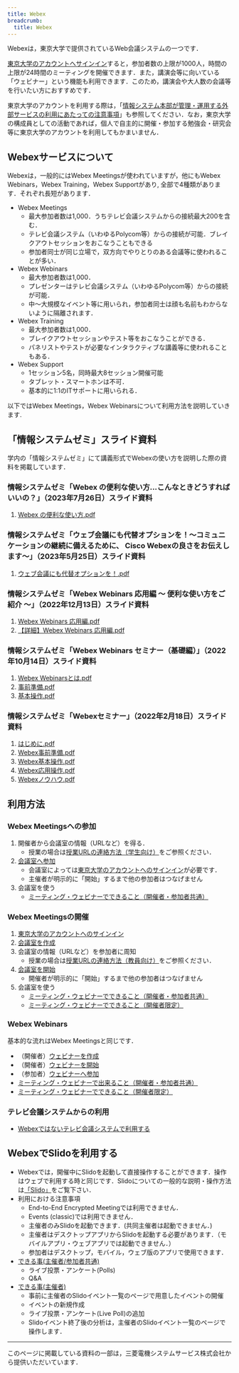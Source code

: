 ```yaml
---
title: Webex
breadcrumb:
  title: Webex
---
```


Webexは，東京大学で提供されているWeb会議システムの一つです．

[東京大学のアカウントへサインイン](signin)すると，参加者数の上限が1000人，時間の上限が24時間のミーティングを開催できます．また，講演会等に向いている「ウェビナー」という機能も利用できます．このため，講演会や大人数の会議等を行いたい方におすすめです．

東京大学のアカウントを利用する際は，「[情報システム本部が管理・運用する外部サービスの利用にあたっての注意事項](/docs/dics-terms)」も参照してください．なお，東京大学の構成員としての活動であれば，個人で自主的に開催・参加する勉強会・研究会等に東京大学のアカウントを利用してもかまいません．

## Webexサービスについて

Webexは，一般的にはWebex Meetingsが使われていますが，他にもWebex Webinars，Webex Training，Webex Supportがあり, 全部で4種類があります．それぞれ長短があります．

* Webex Meetings
	* 最大参加者数は1,000．うちテレビ会議システムからの接続最大200を含む．
	* テレビ会議システム（いわゆるPolycom等）からの接続が可能．ブレイクアウトセッションをおこなうこともできる
	* 参加者同士が同じ立場で，双方向でやりとりのある会議等に使われることが多い．
* Webex Webinars
	* 最大参加者数は1,000．
	* プレゼンターはテレビ会議システム（いわゆるPolycom等）からの接続が可能．
	* 中～大規模なイベント等に用いられ，参加者同士は顔も名前もわからないように隔離されます．
* Webex Training
	* 最大参加者数は1,000．
	* ブレイクアウトセッションやテスト等をおこなうことができる．
	* パネリストやテストが必要なインタラクティブな講義等に使われることもある．
* Webex Support
	* 1セッション5名，同時最大8セッション開催可能
	* タブレット・スマートホンは不可．
	* 基本的に1:1のITサポートに用いられる．

以下ではWebex Meetings，Webex Webinarsについて利用方法を説明していきます.

## 「情報システムゼミ」スライド資料

学内の「情報システムゼミ」にて講義形式でWebexの使い方を説明した際の資料を掲載しています．

### 情報システムゼミ「Webex の便利な使い方…こんなときどうすればいいの？」（2023年7月26日）スライド資料

1. [Webex の便利な使い方.pdf](pdf/20230726_Seminar.pdf)

### 情報システムゼミ「ウェブ会議にも代替オプションを！～コミュニケーションの継続に備えるために、 Cisco Webexの良さをお伝えします～」（2023年5月25日）スライド資料

1. [ウェブ会議にも代替オプションを！.pdf](pdf/20230525_Seminar.pdf)

### 情報システムゼミ「Webex Webinars 応用編 ～ 便利な使い方をご紹介 ～」（2022年12月13日）スライド資料

1. [Webex Webinars 応用編.pdf](pdf/20221213_Seminar.pdf)
1. [【詳細】Webex Webinars 応用編.pdf](pdf/20221213_Seminar_detailed.pdf)

### 情報システムゼミ「Webex Webinars セミナー（基礎編）」（2022年10月14日）スライド資料

1. [Webex Webinarsとは.pdf](pdf/20221014_Seminar_1_Intro.pdf)
1. [事前準備.pdf](pdf/20221014_Seminar_2_Prep.pdf)
1. [基本操作.pdf](pdf/20221014_Seminar_3_Basic.pdf)

### 情報システムゼミ「Webexセミナー」（2022年2月18日）スライド資料

1. [はじめに.pdf](pdf/20220218_Seminar_1_Intro.pdf)
1. [Webex事前準備.pdf](pdf/20220218_Seminar_2_Prep.pdf)
1. [Webex基本操作.pdf](pdf/20220218_Seminar_3_Basic.pdf)
1. [Webex応用操作.pdf](pdf/20220218_Seminar_4_Advanced.pdf)
1. [Webexノウハウ.pdf](pdf/20220218_Seminar_5_Tips.pdf)

## 利用方法

### Webex Meetingsへの参加

1. 開催者から会議室の情報（URLなど）を得る．
    - 授業の場合は[授業URLの連絡方法（学生向け）](/oc/url)をご参照ください．
1. [会議室へ参加](join_meeting)
	- 会議室によっては[東京大学のアカウントへのサインイン](signin)が必要です．
	- 主催者が明示的に「開始」するまで他の参加者はつなげません
1. 会議室を使う
	* [ミーティング・ウェビナーでできること（開催者・参加者共通）](do_webex)

### Webex Meetingsの開催

1. [東京大学のアカウントへのサインイン](signin)
1. [会議室を作成](create_meeting)
1. 会議室の情報（URLなど）を参加者に周知
    - 授業の場合は[授業URLの連絡方法（教員向け）](/faculty_members/url)をご参照ください．
1. [会議室を開始](open_meeting)
	* 開催者が明示的に「開始」するまで他の参加者はつなげません
1. 会議室を使う
	* [ミーティング・ウェビナーでできること（開催者・参加者共通）](do_webex)
	* [ミーティング・ウェビナーでできること（開催者限定）](do_webex_host)

### Webex Webinars

基本的な流れはWebex Meetingsと同じです．

- （開催者）[ウェビナーを作成](create_events)
- （開催者）[ウェビナーを開始](open_events)
- （参加者）[ウェビナーへ参加](join_events)
- [ミーティング・ウェビナーで出来ること（開催者・参加者共通）](do_webex)
- [ミーティング・ウェビナーでできること（開催者限定）](do_webex_host)

### テレビ会議システムからの利用

- [Webexではないテレビ会議システムで利用する](do_webex_vc)


## WebexでSlidoを利用する

- Webexでは，開催中にSlidoを起動して直接操作することができます．操作はウェブで利用する時と同じです．Slidoについての一般的な説明・操作方法は[「Slido」](/slido/)をご覧下さい．
- 利用における注意事項
	- End-to-End Encrypted Meetingでは利用できません．
	- Events (classic)では利用できません．
	- 主催者のみSlidoを起動できます．(共同主催者は起動できません．)
	- 主催者はデスクトップアプリからSlidoを起動する必要があります．（モバイルアプリ・ウェブアプリでは起動できません．）
	- 参加者はデスクトップ，モバイル，ウェブ版のアプリで使用できます．
- [できる事(主催者/参加者共通)](do_webex#slidoを操作する)
	- ライブ投票・アンケート(Polls)
	- Q&A
- [できる事(主催者)](do_webex_host#slidoを起動する)
	- 事前に主催者のSlidoイベント一覧のページで用意したイベントの開催
	- イベントの新規作成
	- ライブ投票・アンケート(Live Poll)の追加
	- Slidoイベント終了後の分析は，主催者のSlidoイベント一覧のページで操作します．

---

このページに掲載している資料の一部は，三菱電機システムサービス株式会社から提供いただいています．

